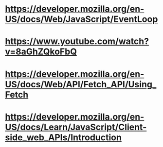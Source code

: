 # https://developer.mozilla.org/en-US/docs/Web/JavaScript/EventLoop
# https://www.youtube.com/watch?v=8aGhZQkoFbQ

# https://developer.mozilla.org/en-US/docs/Web/API/Fetch_API/Using_Fetch

# https://developer.mozilla.org/en-US/docs/Learn/JavaScript/Client-side_web_APIs/Introduction